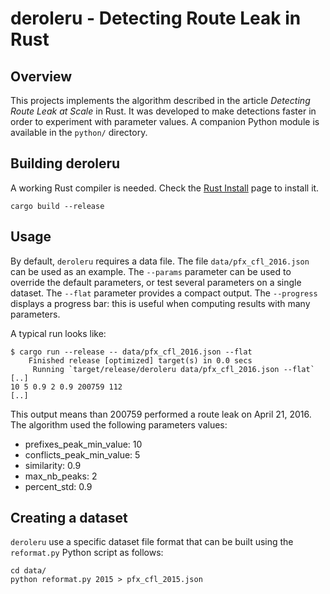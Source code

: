 # deroleru - Detecting Route Leak in Rust

## Overview

This projects implements the algorithm described in the article *Detecting
Route Leak at Scale* in Rust. It was developed to make detections faster in
order to experiment with parameter values. A companion Python module is
available in the `python/` directory.


## Building deroleru

A working Rust compiler is needed. Check the [Rust
Install](https://www.rust-lang.org/en-US/install.html) page to install it.

```shell
cargo build --release
```

## Usage

By default, `deroleru` requires a data file. The file `data/pfx_cfl_2016.json`
can be used as an example. The `--params` parameter can be used to override the
default parameters, or test several parameters on a single dataset. The
`--flat` parameter provides a compact output. The `--progress` displays a
progress bar: this is useful when computing results with many parameters.

A typical run looks like:
```shell
$ cargo run --release -- data/pfx_cfl_2016.json --flat
    Finished release [optimized] target(s) in 0.0 secs
     Running `target/release/deroleru data/pfx_cfl_2016.json --flat`
[..]
10 5 0.9 2 0.9 200759 112
[..]
```

This output means than 200759 performed a route leak on April 21, 2016. The
algorithm used the following parameters values:
- prefixes_peak_min_value: 10
- conflicts_peak_min_value: 5
- similarity: 0.9
- max_nb_peaks: 2
- percent_std: 0.9

## Creating a dataset

`deroleru` use a specific dataset file format that can be built using the
`reformat.py` Python script as follows:

```shell
cd data/
python reformat.py 2015 > pfx_cfl_2015.json
```
